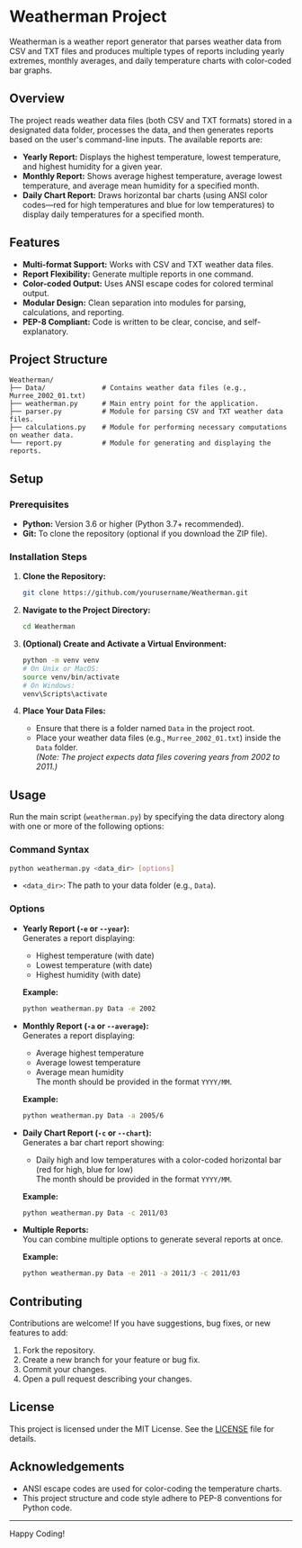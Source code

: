 # Weatherman Project

Weatherman is a weather report generator that parses weather data from CSV and TXT files and produces multiple types of reports including yearly extremes, monthly averages, and daily temperature charts with color-coded bar graphs.

## Overview

The project reads weather data files (both CSV and TXT formats) stored in a designated data folder, processes the data, and then generates reports based on the user's command-line inputs. The available reports are:

- **Yearly Report:** Displays the highest temperature, lowest temperature, and highest humidity for a given year.
- **Monthly Report:** Shows average highest temperature, average lowest temperature, and average mean humidity for a specified month.
- **Daily Chart Report:** Draws horizontal bar charts (using ANSI color codes—red for high temperatures and blue for low temperatures) to display daily temperatures for a specified month.

## Features

- **Multi-format Support:** Works with CSV and TXT weather data files.
- **Report Flexibility:** Generate multiple reports in one command.
- **Color-coded Output:** Uses ANSI escape codes for colored terminal output.
- **Modular Design:** Clean separation into modules for parsing, calculations, and reporting.
- **PEP-8 Compliant:** Code is written to be clear, concise, and self-explanatory.

## Project Structure

```
Weatherman/
├── Data/              # Contains weather data files (e.g., Murree_2002_01.txt)
├── weatherman.py      # Main entry point for the application.
├── parser.py          # Module for parsing CSV and TXT weather data files.
├── calculations.py    # Module for performing necessary computations on weather data.
└── report.py          # Module for generating and displaying the reports.
```

## Setup

### Prerequisites

- **Python:** Version 3.6 or higher (Python 3.7+ recommended).
- **Git:** To clone the repository (optional if you download the ZIP file).

### Installation Steps

1. **Clone the Repository:**

   ```bash
   git clone https://github.com/yourusername/Weatherman.git
   ```

2. **Navigate to the Project Directory:**

   ```bash
   cd Weatherman
   ```

3. **(Optional) Create and Activate a Virtual Environment:**

   ```bash
   python -m venv venv
   # On Unix or MacOS:
   source venv/bin/activate
   # On Windows:
   venv\Scripts\activate
   ```

4. **Place Your Data Files:**

   - Ensure that there is a folder named `Data` in the project root.
   - Place your weather data files (e.g., `Murree_2002_01.txt`) inside the `Data` folder.  
     *(Note: The project expects data files covering years from 2002 to 2011.)*

## Usage

Run the main script (`weatherman.py`) by specifying the data directory along with one or more of the following options:

### Command Syntax

```bash
python weatherman.py <data_dir> [options]
```

- `<data_dir>`: The path to your data folder (e.g., `Data`).

### Options

- **Yearly Report (`-e` or `--year`):**  
  Generates a report displaying:
  - Highest temperature (with date)
  - Lowest temperature (with date)
  - Highest humidity (with date)

  **Example:**
  ```bash
  python weatherman.py Data -e 2002
  ```

- **Monthly Report (`-a` or `--average`):**  
  Generates a report displaying:
  - Average highest temperature
  - Average lowest temperature
  - Average mean humidity  
  The month should be provided in the format `YYYY/MM`.

  **Example:**
  ```bash
  python weatherman.py Data -a 2005/6
  ```

- **Daily Chart Report (`-c` or `--chart`):**  
  Generates a bar chart report showing:
  - Daily high and low temperatures with a color-coded horizontal bar (red for high, blue for low)  
  The month should be provided in the format `YYYY/MM`.

  **Example:**
  ```bash
  python weatherman.py Data -c 2011/03
  ```

- **Multiple Reports:**  
  You can combine multiple options to generate several reports at once.

  **Example:**
  ```bash
  python weatherman.py Data -e 2011 -a 2011/3 -c 2011/03
  ```

## Contributing

Contributions are welcome! If you have suggestions, bug fixes, or new features to add:
1. Fork the repository.
2. Create a new branch for your feature or bug fix.
3. Commit your changes.
4. Open a pull request describing your changes.

## License

This project is licensed under the MIT License. See the [LICENSE](LICENSE) file for details.

## Acknowledgements

- ANSI escape codes are used for color-coding the temperature charts.
- This project structure and code style adhere to PEP-8 conventions for Python code.

---

Happy Coding!
```
